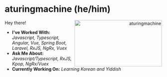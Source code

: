 # aturingmachine (he/him)

Hey there!
<a align="right" href="https://dev.to/aturingmachine" target="blank">
  <img align="right" src="https://cdn.jsdelivr.net/npm/simple-icons@3.0.1/icons/dev-dot-to.svg" alt="aturingmachine"
    height="150" width="280" />
</a>
<br>


- **I've Worked With:** _Javascript, Typescript, Angular, Vue, Spring Boot, Laravel, RxJS, NgRx, Vuex_
- **Ask Me About:** _Javascript/Typescript, RxJS, Kpop, NgRx/Vuex_
- **Currently Working On:** _Learning Korean and Yiddish_
